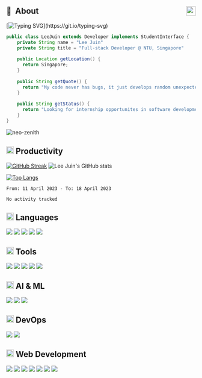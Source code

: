 ## 💫 &nbsp;About  <a href="https://www.linkedin.com/in/juin-lee/" title="LinkedIn"><img align="right" src="https://simpleicons.org/icons/linkedin.svg" height="25" /></a>

[![Typing SVG](https://readme-typing-svg.demolab.com?font=Lato&duration=3500&pause=1000&color=77BAD9&background=292D3E00&vCenter=true&width=350&height=35&lines=Hi!+Welcome+to+my+GitHub+profile!;I+am+a+full-stack+developer.;I+am+an+ML/AI+enthusiast.)](https://git.io/typing-svg)

```Java
public class LeeJuin extends Developer implements StudentInterface {
    private String name = "Lee Juin"
    private String title = "Full-stack Developer @ NTU, Singapore"
  
    public Location getLocation() {
      return Singapore;
    }
    
    public String getQuote() {
      return "My code never has bugs, it just develops random unexpected features."
    }
    
    public String getStatus() {
      return "Looking for internship opportunites in software development and applied AI."
    }
}
```
  
<p align="left"> <img src="https://komarev.com/ghpvc/?username=neo-zenith&label=Profile%20views&color=0e75b6&style=flat" alt="neo-zenith" /> </p>
  
## <img src="https://www.iconpacks.net/icons/2/free-briefcase-icon-1965-thumb.png" height="20px" /> Productivity
[![GitHub Streak](https://streak-stats.demolab.com?user=Neo-Zenith&theme=material-palenight&border=DFDFDF&count_private=true)](https://git.io/streak-stats)  ![Lee Juin's GitHub stats](https://github-readme-stats.vercel.app/api?username=Neo-Zenith&show_icons=true&theme=material-palenight&border=DFDFDF&count_private=true&include_all_commits=true) 

[![Top Langs](https://github-readme-stats.vercel.app/api/top-langs/?username=Neo-Zenith&hide=jupyter%20notebook&layout=compact&langs_count=6)](https://github.com/anuraghazra/github-readme-stats)

<!--START_SECTION:waka-->

```text
From: 11 April 2023 - To: 18 April 2023

No activity tracked
```

<!--END_SECTION:waka-->


## <img width="20px" src="https://cdn-icons-png.flaticon.com/512/107/107794.png" />  Languages
  
  <p>
    <img src="https://img.shields.io/badge/Python-3776AB?style=for-the-badge&logo=python&logoColor=white" />
    <img src="https://img.shields.io/badge/C-00599C?style=for-the-badge&logo=c&logoColor=white" />
    <img src="https://img.shields.io/badge/C%2B%2B-00599C?style=for-the-badge&logo=c%2B%2B&logoColor=white" />
    <img src="https://img.shields.io/badge/Java-ED8B00?style=for-the-badge&logo=java&logoColor=white" />
    <img src="https://img.shields.io/badge/JavaScript-F7DF1E?style=for-the-badge&logo=javascript&logoColor=black" />
  </p>

## <img width="20px" src="https://cdn-icons-png.flaticon.com/512/1505/1505516.png" />  Tools
  
  <p>
    <img src="https://img.shields.io/badge/VSCode-1a88d1?style=for-the-badge&logo=visualstudiocode&logoColor=white" />
    <img src="https://img.shields.io/badge/Visual_Studio-5C2D91?style=for-the-badge&logo=visual%20studio&logoColor=white" />
    <img src="https://img.shields.io/badge/GIT-E44C30?style=for-the-badge&logo=git&logoColor=white" />
    <img src="https://img.shields.io/badge/Jupyter-f37821?style=for-the-badge&logo=jupyter&logoColor=white" />
    <img src="https://img.shields.io/badge/Android_Studio-3DDC84?style=for-the-badge&logo=android-studio&logoColor=white" />
  </p>

## <img width="20px" src="https://cdn.iconscout.com/icon/premium/png-512-thumb/robotics-32-604550.png?f=avif&w=256" />  AI & ML
  
  <p>
    <img src="https://img.shields.io/badge/Pandas-0c0454?style=for-the-badge&logo=pandas&logoColor=white" />
    <img src="https://img.shields.io/badge/Scikit%20learn-f89a36?style=for-the-badge&logo=scikit-learn&logoColor=white" />
    <img src="https://img.shields.io/badge/OpenCV-01ff01?style=for-the-badge&logo=opencv&logoColor=white" />
  </p>
  
## <img width="20px" src="https://cdn.iconscout.com/icon/premium/png-512-thumb/devops-5387191-4498732.png?f=avif&w=256" />  DevOps
  
  <p>
    <img src="https://img.shields.io/badge/Microsoft_Azure-0089D6?style=for-the-badge&logo=microsoft-azure&logoColor=white" />
    <img src="https://img.shields.io/badge/docker-0db7ed?style=for-the-badge&logo=Docker&logoColor=white" />
  </p>

## <img width="20px" src="https://i.pinimg.com/originals/11/f2/fd/11f2fd963a2028fa67ce38ffe0e92bc5.png" />  Web Development
  
  <p>
    <img src="https://img.shields.io/badge/React-20232A?style=for-the-badge&logo=react&logoColor=61DAFB" />
    <img src="https://img.shields.io/badge/Django-092E20?style=for-the-badge&logo=django&logoColor=white" />
    <img src="https://img.shields.io/badge/Flask-000000?style=for-the-badge&logo=flask&logoColor=white" />
    <img src="https://img.shields.io/badge/Express.js-404D59?style=for-the-badge" />
    <img src="https://img.shields.io/badge/PostgreSQL-316192?style=for-the-badge&logo=postgresql&logoColor=white" />
    <img src="https://img.shields.io/badge/SQLite-07405E?style=for-the-badge&logo=sqlite&logoColor=white" />
    <img src="https://img.shields.io/badge/MongoDB-4EA94B?style=for-the-badge&logo=mongodb&logoColor=white" />
  </p>
